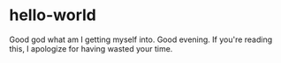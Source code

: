 # hello-world
Good god what am I getting myself into.
Good evening. If you're reading this, I apologize for having wasted your time. 
